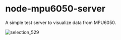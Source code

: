 # node-mpu6050-server

A simple test server to visualize data from MPU6050.

![selection_529](https://cloud.githubusercontent.com/assets/506932/6469280/55b246e2-c1db-11e4-8f79-c542f0ae87ec.png)
